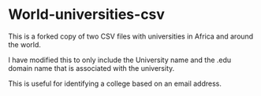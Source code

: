 World-universities-csv
======================
This is a forked copy of two CSV files with universities in Africa and around the world.

I have modified this to only include the University name and the .edu domain name that is associated with the university.  

This is useful for identifying a college based on an email address.


